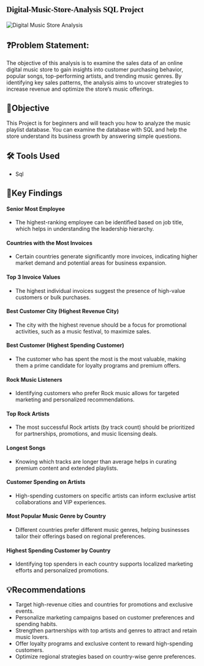# <p style="font-family: Cambria, serif; font-size: 20px; color: black;"> Digital-Music-Store-Analysis SQL Project</p>

<!--###### **Why we are Doing This Project**-->

<!-- **Digital Music Store Analysis** means analyzing the data of an online music store. This involves examining which songs are selling the most, which artists or genres are popular, customer purchasing behavior, and how sales and revenue can be increased.-->



![Digital Music Store Analysis](https://github.com/user-attachments/assets/d885cc36-94a1-4d51-b5d1-e746822c373f)



## ❓Problem Statement:
The objective of this analysis is to examine the sales data of an online digital music store to gain insights into customer purchasing behavior, popular songs, top-performing artists, and trending music genres. By identifying key sales patterns, the analysis aims to uncover strategies to increase revenue and optimize the store’s music offerings.





## 🎯Objective
This Project is for beginners and will teach you how to analyze the music playlist database. You can examine the database with SQL and help the store understand its business growth by answering simple questions.








## 🛠️ Tools Used

- Sql






## 🔎Key Findings

#### **Senior Most Employee**

 - The highest-ranking employee can be identified based on job title, which helps in understanding the leadership hierarchy.


#### **Countries with the Most Invoices**

 - Certain countries generate significantly more invoices, indicating higher market demand and potential areas for business expansion.


#### **Top 3 Invoice Values**

 - The highest individual invoices suggest the presence of high-value customers or bulk purchases.


#### **Best Customer City (Highest Revenue City)**

 - The city with the highest revenue should be a focus for promotional activities, such as a music festival, to maximize sales.


#### **Best Customer (Highest Spending Customer)**

 - The customer who has spent the most is the most valuable, making them a prime candidate for loyalty programs and premium offers.


#### **Rock Music Listeners**

 - Identifying customers who prefer Rock music allows for targeted marketing and personalized recommendations.


#### **Top Rock Artists**

 - The most successful Rock artists (by track count) should be prioritized for partnerships, promotions, and music licensing deals.


#### **Longest Songs**

 - Knowing which tracks are longer than average helps in curating premium content and extended playlists.


#### **Customer Spending on Artists**

 - High-spending customers on specific artists can inform exclusive artist collaborations and VIP experiences.


#### **Most Popular Music Genre by Country**

 - Different countries prefer different music genres, helping businesses tailor their offerings based on regional preferences.


#### **Highest Spending Customer by Country**

 - Identifying top spenders in each country supports localized marketing efforts and personalized promotions.



## 💡Recommendations

 - Target high-revenue cities and countries for promotions and exclusive events.
 - Personalize marketing campaigns based on customer preferences and spending habits.
 - Strengthen partnerships with top artists and genres to attract and retain music lovers.
 - Offer loyalty programs and exclusive content to reward high-spending customers.
 - Optimize regional strategies based on country-wise genre preferences.





























